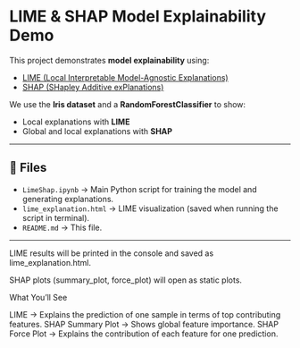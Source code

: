 # LIME & SHAP Model Explainability Demo

This project demonstrates **model explainability** using:
- [LIME (Local Interpretable Model-Agnostic Explanations)](https://github.com/marcotcr/lime)
- [SHAP (SHapley Additive exPlanations)](https://github.com/shap/shap)

We use the **Iris dataset** and a **RandomForestClassifier** to show:
- Local explanations with **LIME**
- Global and local explanations with **SHAP**

---

## 📂 Files
- `LimeShap.ipynb` → Main Python script for training the model and generating explanations.
- `lime_explanation.html` → LIME visualization (saved when running the script in terminal).
- `README.md` → This file.

---
LIME results will be printed in the console and saved as lime_explanation.html.

SHAP plots (summary_plot, force_plot) will open as static plots.

What You’ll See

LIME → Explains the prediction of one sample in terms of top contributing features.
SHAP Summary Plot → Shows global feature importance.
SHAP Force Plot → Explains the contribution of each feature for one prediction.
